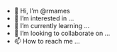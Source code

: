 - 👋 Hi, I’m @rmames
- 👀 I’m interested in ...
- 🌱 I’m currently learning ...
- 💞️ I’m looking to collaborate on ...
- 📫 How to reach me ...

<!---
rmames/rmames is a ✨ special ✨ repository because its `README.md` (this file) appears on your GitHub profile.
You can click the Preview link to take a look at your changes.
--->
